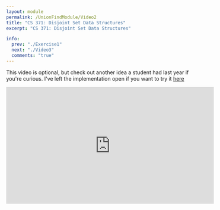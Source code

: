```yaml
---
layout: module
permalink: /UnionFindModule/Video2
title: "CS 371: Disjoint Set Data Structures"
excerpt: "CS 371: Disjoint Set Data Structures"

info:
  prev: "./Exercise1"
  next: "./Video3"
  comments: "true"
---
```


<p>
This video is optional, but check out another idea a student had last year if you're curious.  I've left the implementation open if you want to try it <a href = "OptionalExercise">here</a>
</p>

<iframe width="560" height="315" src="https://www.youtube.com/embed/k6yZq43yXcA" frameborder="0" allow="accelerometer; autoplay; clipboard-write; encrypted-media; gyroscope; picture-in-picture" allowfullscreen></iframe>
